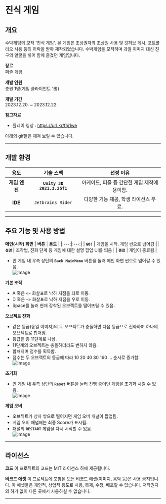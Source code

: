 # 진식 게임

## 개요
수박게임의 모작 '진식 게임'. 본 게임은 초상권자의 초상권 사용 및 깃허브 게시, 포트폴리오 사용 등의 허락을 받아 제작되었습니다.
수박게임을 모작하며 과일 이미지 대신 친구의 얼굴을 넣어 함께 즐겼던 게임입니다.
   
**장르**   
퍼즐 게임

**개발 인원**   
총원 1명(게임 클라이언트 1명)

**개발 기간**   
2023.12.20. ~ 2023.12.22.

**참고자료**   
- 플레이 영상 : <https://url.kr/fhj1we>

아래의 gif들은 깨져 보일 수 있습니다.

---

## 개발 환경
| **용도** | **기술 스펙** | **선정 이유** |
|:---:|:---:|:---:|
| **게임 엔진** | **`Unity 3D 2021.3.25f1`**  | 아케이드, 퍼즐 등 간단한 게임 제작에 용이함. |
| **IDE** | `Jetbrains Rider` | 다양한 기능 제공, 학생 라이선스 무료. |


---

## 주요 기능 및 사용 방법
**메인(시작) 화면**
| **버튼** | **용도** |
|:---:|:---:|
| **`GO!`** | 게임을 시작. 게임 씬으로 넘어감 |
| **`설명`** | 조작법, 진화 단계 등 게임에 대한 설명 팝업 UI를 띄움 |
| **`종료`** | 게임이 종료됨 |
* 인 게임 내 우측 상단의 **`Back MainMenu`** 버튼을 눌러 메인 화면 씬으로 넘어갈 수 있음.     
![Image](https://github.com/user-attachments/assets/8a55ebed-f902-4192-8c73-a34ea5653bfe)


**기본 조작**
* A 혹은 <- 화살표로 낙하 지점을 좌로 이동.
* D 혹은 -> 화살표로 낙하 지점을 우로 이동.
* Space를 눌러 현재 장착된 오브젝트를 떨어뜨릴 수 있음.

**오브젝트 진화**
* 같은 등급(동일 이미지)의 두 오브젝트가 충돌하면 다음 등급으로 진화하며 하나의 오브젝트로 합쳐짐.
* 등급은 총 11단계로 나뉨.
* 11단계의 오브젝트는 충돌하더라도 변하지 않음.
* 합쳐지며 점수를 획득함.
* 점수는 두 오브젝트의 등급에 따라 10 20 40 80 160 ... 순서로 증가함.     
![Image](https://github.com/user-attachments/assets/fe0634bf-3dc1-4679-ab9c-a4ef0079758f)

**초기화** 
* 인 게임 내 우측 상단의 **`Reset`** 버튼을 눌러 진행 중이던 게임을 초기화 시킬 수 있음.        
![Image](https://github.com/user-attachments/assets/66e02944-6d49-4431-b306-742c03ccae97)

**게임 오버**
* 오브젝트가 상자 밖으로 떨어지면 게임 오버 패널이 팝업됨.
* 게임 오버 패널에는 최종 Score가 표시됨.
* 패널의 **`RESTART`** 게임을 다시 시작할 수 있음.     
![Image](https://github.com/user-attachments/assets/1d710d0f-891f-4dbc-a997-44d8f05e2654)

---

## 라이선스
**코드**
이 프로젝트의 코드는 MIT 라이선스 하에 제공됩니다.

**비코드 에셋**
이 프로젝트에 포함된 모든 비코드 에셋(이미지, 음악 등)은 사용 금지입니다. 이 에셋들은 개인적, 상업적 용도로 사용, 복제, 수정, 배포할 수 없습니다. 저작권자의 허가 없이 다른 곳에서 사용하실 수 없습니다.

--- 
